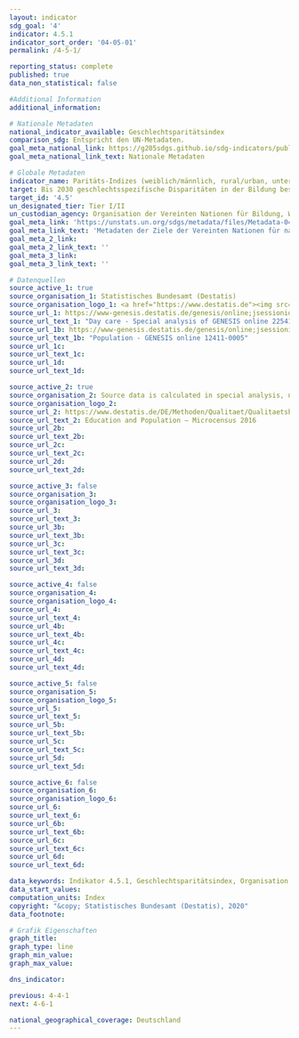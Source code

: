 ```yaml
---
layout: indicator
sdg_goal: '4'
indicator: 4.5.1
indicator_sort_order: '04-05-01'
permalink: /4-5-1/

reporting_status: complete
published: true
data_non_statistical: false

#Additional Information
additional_information: 

# Nationale Metadaten
national_indicator_available: Geschlechtsparitätsindex
comparison_sdg: Entspricht den UN-Metadaten.
goal_meta_national_link: https://g205sdgs.github.io/sdg-indicators/public/MetaDe/4.5.1.pdf
goal_meta_national_link_text: Nationale Metadaten

# Globale Metadaten
indicator_name: Paritäts-Indizes (weiblich/männlich, rural/urban, unterstes/oberstes Vermögensquantil und sonstige, wie z. B. Grad der Behinderung, indigene Bevölkerung und konfliktbetroffen, sobald Daten verfügbar werden) für alle Bildungsindikatoren dieser Liste, die disaggregiert werden können
target: Bis 2030 geschlechtsspezifische Disparitäten in der Bildung beseitigen und den gleichberechtigen Zugang der Schwachen in der Gesellschaft, namentlich von Menschen mit Behinderungen, Angehörigen indigener Völker und Kindern in prekären Situationen, zu allen Bildungs- und Ausbildungsebenen gewährleisten
target_id: '4.5'
un_designated_tier: Tier I/II
un_custodian_agency: Organisation der Vereinten Nationen für Bildung, Wissenschaft und Kultur (UNESCO)
goal_meta_link: 'https://unstats.un.org/sdgs/metadata/files/Metadata-04-05-01.pdf'
goal_meta_link_text: 'Metadaten der Ziele der Vereinten Nationen für nachhaltige Entwicklung'
goal_meta_2_link: 
goal_meta_2_link_text: ''
goal_meta_3_link: 
goal_meta_3_link_text: ''

# Datenquellen
source_active_1: true
source_organisation_1: Statistisches Bundesamt (Destatis)
source_organisation_logo_1: <a href="https://www.destatis.de"><img src="https://g205sdgs.github.io/sdg-indicators/public/logos/destatis.png" alt="Logo destatis" /></a>
source_url_1: https://www-genesis.destatis.de/genesis/online;jsessionid=7ECCA7697D857FFC2C5B08D23B17830A.tomcat_GO_2_2
source_url_text_1: "Day care - Special analysis of GENESIS online 22541-0001(age groups only)"
source_url_1b: https://www-genesis.destatis.de/genesis/online;jsessionid=7ECCA7697D857FFC2C5B08D23B17830A.tomcat_GO_2_2
source_url_text_1b: "Population - GENESIS online 12411-0005"
source_url_1c: 
source_url_text_1c: 
source_url_1d: 
source_url_text_1d: 

source_active_2: true
source_organisation_2: Source data is calculated in special analysis, not publicly available
source_organisation_logo_2: 
source_url_2: https://www.destatis.de/DE/Methoden/Qualitaet/Qualitaetsberichte/Bevoelkerung/einfuehrung.html
source_url_text_2: Education and Population – Microcensus 2016
source_url_2b: 
source_url_text_2b: 
source_url_2c: 
source_url_text_2c: 
source_url_2d: 
source_url_text_2d: 

source_active_3: false
source_organisation_3: 
source_organisation_logo_3: 
source_url_3: 
source_url_text_3: 
source_url_3b: 
source_url_text_3b: 
source_url_3c: 
source_url_text_3c: 
source_url_3d: 
source_url_text_3d: 

source_active_4: false
source_organisation_4: 
source_organisation_logo_4: 
source_url_4: 
source_url_text_4: 
source_url_4b: 
source_url_text_4b: 
source_url_4c: 
source_url_text_4c: 
source_url_4d: 
source_url_text_4d: 

source_active_5: false
source_organisation_5: 
source_organisation_logo_5: 
source_url_5: 
source_url_text_5: 
source_url_5b: 
source_url_text_5b: 
source_url_5c: 
source_url_text_5c: 
source_url_5d: 
source_url_text_5d: 

source_active_6: false
source_organisation_6: 
source_organisation_logo_6: 
source_url_6: 
source_url_text_6: 
source_url_6b: 
source_url_text_6b: 
source_url_6c: 
source_url_text_6c: 
source_url_6d: 
source_url_text_6d: 

data_keywords: Indikator 4.5.1, Geschlechtsparitätsindex, Organisation der Vereinten Nationen für Bildung, Wissenschaft und Kultur (UNESCO)
data_start_values:
computation_units: Index
copyright: "&copy; Statistisches Bundesamt (Destatis), 2020"
data_footnote: 

# Grafik Eigenschaften
graph_title: 
graph_type: line
graph_min_value: 
graph_max_value: 

dns_indicator: 

previous: 4-4-1
next: 4-6-1

national_geographical_coverage: Deutschland
---
```


